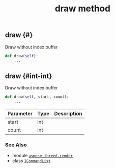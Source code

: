﻿---
title: draw method
second_title: Aspose.3D for Python via .NET API References
description: 
type: docs
weight: 60
url: /aspose.threed.render/icommandlist/draw/
is_root: false
---

## draw {#}

Draw without index buffer



```python
def draw(self):
    ...
```




## draw {#int-int}

Draw without index buffer



```python
def draw(self, start, count):
    ...
```


| Parameter | Type | Description |
| :- | :- | :- |
| start | int |  |
| count | int |  |



### See Also
* module [`aspose.threed.render`](../../)
* class [`ICommandList`](/3d/python-net/aspose.threed.render/icommandlist)
